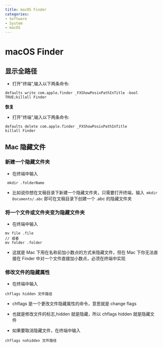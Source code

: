```yaml
---
title: macOS Finder
categories:
- Software
- System
- macOS
---
```

# macOS Finder

## 显示全路径

- 打开"终端”,输入以下两条命令:

```shell
defaults write com.apple.finder _FXShowPosixPathInTitle -bool TRUE;killall Finder
```

**恢复**

- 打开"终端”,输入以下两条命令:

```shell
defaults delete com.apple.finder _FXShowPosixPathInTitle
killall Finder
```

## Mac 隐藏文件

### 新建一个隐藏文件夹

- 在终端中输入

```shell
 mkdir .folderName
```

- 比如说你想在文稿目录下新建一个隐藏文件夹，只需要打开终端，输入` mkdir Documents/.abc` 即可在文稿目录下创建一个 .abc 的隐藏文件夹

### 将一个文件或文件夹变为隐藏文件夹

- 在终端中输入

```shell
mv file .file
// 或者
mv folder .folder
```

- 这就是 Mac 下用在名称前加小数点的方式来隐藏文件，但在 Mac 下你无法直接在 Finder 中对一个文件直接加小数点，必须在终端中实现

### 修改文件的隐藏属性

- 在终端中输入

```shell
chflags hidden 文件路径
```

- chflags 是一个更改文件隐藏属性的命令，意思就是 change flags
- 也就是修改文件的标志,hidden 就是隐藏，所以 chflags hidden 就是隐藏文件

- 如果要取消隐藏文件，在终端中输入

```shell
chflags nohidden 文件路径
```



